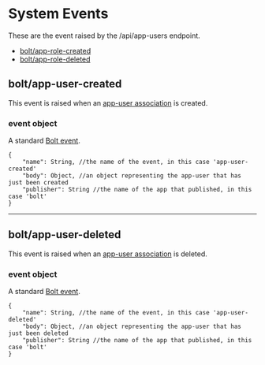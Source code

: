 # System Events

These are the event raised by the /api/app-users endpoint.

* [bolt/app-role-created](#boltapp-user-created)
* [bolt/app-role-deleted](#boltapp-user-deleted)

## bolt/app-user-created

This event is raised when an [app-user association](/app-user-object.md) is created.

### event object

A standard [Bolt event](/bolt-event.md).

```
{
    "name": String, //the name of the event, in this case 'app-user-created'
    "body": Object, //an object representing the app-user that has just been created
    "publisher": String //the name of the app that published, in this case 'bolt'
}
```

---

## bolt/app-user-deleted

This event is raised when an [app-user association](/app-user-object.md) is deleted.

### event object

A standard [Bolt event](/bolt-event.md).

```
{
    "name": String, //the name of the event, in this case 'app-user-deleted'
    "body": Object, //an object representing the app-user that has just been deleted
    "publisher": String //the name of the app that published, in this case 'bolt'
}
```



